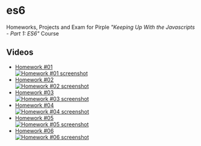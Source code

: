 # es6

Homeworks, Projects and Exam for Pirple _"Keeping Up With the Javascripts - Part 1: ES6"_ Course

## Videos

- [Homework #01  
  ![Homework #01 screenshot](https://img.youtube.com/vi/oIfk2V9M_bo/default.jpg)](https://youtu.be/oIfk2V9M_bo)
- [Homework #02  
  ![Homework #02 screenshot](https://img.youtube.com/vi/JTFirZ93CaM/default.jpg)](https://youtu.be/JTFirZ93CaM)
- [Homework #03  
  ![Homework #03 screenshot](https://img.youtube.com/vi/kpt3SFhPPeo/default.jpg)](https://youtu.be/kpt3SFhPPeo)
- [Homework #04  
  ![Homework #04 screenshot](https://img.youtube.com/vi/oCUWujYuufQ/default.jpg)](https://youtu.be/oCUWujYuufQ)
- [Homework #05  
  ![Homework #05 screenshot](https://img.youtube.com/vi/A45qROl3fso/default.jpg)](https://youtu.be/A45qROl3fso)
- [Homework #06  
  ![Homework #06 screenshot](https://img.youtube.com/vi/m-lOreXJ37w/default.jpg)](https://youtu.be/m-lOreXJ37w)
